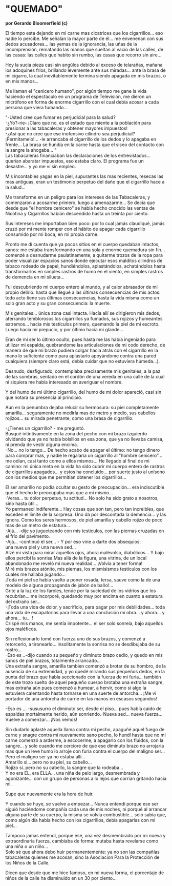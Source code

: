 # "QUEMADO"

**por Gerardo Bloomerfield (c)**

El tiempo esta dejando en mi carne mas cicatrices que los
cigarrillos... eso nadie lo percibe. Me señalan la mayor parte de
él... me envenenan con sus dedos acusadores... las yemas de la
ignorancia, las uñas de la incomprensión, rematando las manos que
sueltan al vacío de las calles, de las casas: las calles que habito
sin rumbo, las casas que recorro sin aire...

Hoy la sucia pieza casi sin angúlos debido al exceso de telarañas,
mañana los adoquines fríos, brillando levemente ante sus
miradas... ante la brasa de mi cigarro, la cual inevitablemente
termina siendo apagada en mis brazos, o en mis manos... 

Me llaman el "cenicero humano", por algún tiempo me gane la vida
haciendo el espectáculo en un programa de Televisión, me dieron un
micrófono en forma de enorme cigarrillo con el cual debía acosar a
cada persona que viera fumando... 

"-Usted cree que fumar es perjudicial para la salud?  
-¿Yo?-rie- ¡Claro que no, es el estado que miente a la población para
presionar a las tabacaleras y obtener mayores impuestos!  
-¿Así que no cree que ese inofensivo cilindro sea perjudicial?  
¡Permítamelo!... -le arrancaba el cigarrillo de los dedos y lo
apagaba en frente... La brasa se hundía en la carne hasta que el siseo
del contacto con la sangre la ahogaba... "  
Las tabacaleras financiaban las declaraciones de los
entrevistados... querían abaratar impuestos, eso estaba claro. El
programa fue un desastre... y yo me ví sin empleo.

Mis incontables yagas en la piel, supurantes las mas recientes, 
resecas las mas antiguas, eran un testimonio perpetuo del daño que
el cigarrillo hace a la salud...
 
Me transforme en un peligro para los intereses de las Tabacaleras, y
comenzaron a acosarme primero, luego a amenazarme... Se decía que
desde que "el hombre cenicero" se había hecho cnocido las ventas de
Nicotina y Cigarrillos habían descendido hasta un treinta por ciento.

Sus intereses me importaban bien poco: por lo cual jamás claudiqué,
jamás cruzó por mi mente romper con el hábito de apagar cada
cigarrillo consumido por mi boca, en mi propia carne.

Pronto me dí cuenta que ya pocos sitios en el cuerpo quedaban
intactos, sanos: me estaba transformando en una sola y enorme
quemadura sin fin... comenzé a desnudarme paulatinamente, a quitarme
trozos de la ropa para poder visualizar espacios sanos donde ejecutar
esos malditos cilindros de tabaco rodeado de papel, hundiéndolos,
aplastándolos, achatándolos hasta transformarlos en simples rastros
de humo en el viento, en simples rastros de demencia en mi silueta...
 
Fui descubriendo mi cuerpo entero al mundo, y al calor abrasador de
mi propio delirio: hasta que llegué a las últimas consecuencias de
mis actos: todo acto tiene sus últimas consecuencias, hasta la vida
misma como un solo gran acto y su gran consecuencia: la muerte.

Mis genitales... única zona casi intacta. Hacía allí se dirigieron mis
dedos, aferrando temblorosos los cigarrillos ya fumados, sus rojizos y
humeantes extremos... hacia mis testículos primero, quemando la piel
de mi escroto. Luego hacia mi prepucio, y por último hacia mi
glande... 

Eran de mi ser lo último oculto, pues hasta me las había ingeniado
para utilizar mi espalda, quebrandome las articulaciones de mi codo
derecho, de manera de que mi brazo pudiera colgar hacia atrás con el
cigarrillo en la mano lo suficiente como para aplastarlo apoyándome
contra una pared cualquiera (siempre claro está, debía cuidar que no
estuviera húmeda...).

Desnudo, desfigurado, contemplaba precisamente mis genitales, a la
paz de las sombras, sentado en el cordón de una vereda en una calle
de la cual ni siquiera me había interesado en averiguar el nombre.

Y del humo de mi último cigarrillo, del humo de mi dolor apareció, 
casi sin que notara su presencia al principio.

Aún en la penumbra dejaba relucir su hermosura: su piel completamente
amarilla... seguramente no mediría mas de metro y medio, sus cabellos
rojizos... su mirada penetrante, como una brasa de cigarrillo.

-¿Tienes un cigarrillo? - me preguntó.  
Busqué intintivamente en la zona del pecho con mi brazo izquierdo
olvidando que ya no había bolsillos en esa zona, que ya no llevaba
camisa, ni prenda de vestir alguna encima.  
-No... no lo tengo... De hecho acabo de apagar el último: no tengo
dinero para comprar mas, y nadie le regalaría un cigarrillo
al "hombre cenicero"... me odian, casi tanto como a ellos mismos... He
llegado al final de mi camino: mi única meta en la vida ha sido
cubrir mi cuerpo entero de rastros de cigarrillos apagados... y estos
ha concluido... por suerte justo al unísono con los medios que me
permitían obtener los cigarrillos... 

El ser amarillo no podía ocultar su gesto de preocupación... era
indiscutible que el hecho le preocupaba mas que a mi mismo...  
-Veras... tu dolor perpetuo, tu actitud... No solo ha sido grato a
nosotros, sino hasta útil...  
Yo permanecí indiferente... Hay cosas que son tan, pero tan
increibles, que exceden el límite de la sorpresa. Uno da por
descontada la demencia... y las ignora. Como los seres hermosos, de
piel amarilla y cabello rojizo de poco mas de un metro de estatura...  
-Ajá... -dije yo jugueteando con mis testiculos, con las piernas
cruzadas en el frío del pavimento.  
-Ajá... -continuó el ser... - Y por eso vine a darte dos obsequios:  
una nueva piel y una nueva sed...  
Alzé mi vista para mirar aquellos ojos, ahora malévolso, 
diabólicos... Y bajo ellos percibí la sonrisa.Mas allá de la figura,
una vitrina, de un local abandonado me reveló mi nueva
realidad... ¡Volvía a tener forma!  
Miré mis brazos atónito, mis piernas, los mismisismos testiculos con
los cuales me hallaba jugando...  
¡Toda mi piel se había vuelto a poner rosada, tersa, sauve como la
de una modelo de alguna propaganda de jabón de baño!...  
Grite a la luz de los faroles, tenúe por la suciedad de los vidrios
que los recubrían... me incorporé, quedando muy por encima en cuanto
a estatura del extraño ser...  
-¡Toda una vida de dolor, y sacrificio, para pagar por mis
debilidades... toda una vida de escapatorias para llevar a una
conclusión mi obra... y ahora... y ahora... tu... !  
Crispé mis manos, me sentía impotente... el ser solo sonreía, bajo
aquellos ojos maléficos.

Sin reflexionarlo tomé con fuerza uno de sus brazos, y comenzé a
retorcerlo, a tironearlo... insolitamente la sonrisa no se
desdibujaba de su rostro...  
-Eso es ..-dijo cuando su pequeño y diminuto brazo cedio, y quedo en
mis sanos de piel brazos, totalmente arrancado...  
Una extraña sangre, amarilla tambien comenzó a brotar de su hombro,
de la ausencia de su extremidad, y yo quedé mirando sus pequeños
dedos, en la punta del brazo que había seccionado con la fuerza de
mi furia... también de este trozo suelto de aquel pequeño cuerpo
brotaba una extraña sangre, mas extraña aún pues comenzó a humear, a
hervir, como si algo la estuviera calentando hasta tornarse en una
suerte de antorcha... ¡Me vi portador de una antorcha de carne en las
manos en escasos segundos!

-Eso es ... -sususurro el diminuto ser, desde el piso... pues había
caido de espaldas mortalmente herido, aún sonriendo.-Nueva
sed... nueva fuerza... Vuelve a comenzar... ¡Nos vemos!

Sin dudarlo aplasté aquella llama contra mi pecho, apaguñé aquel
fuego de carne y snagre contra mi nuevamente sano pecho, lo hundí
hasta que no mi carne comenzó a arderme, a escocerme, a apagarlo con
los fluidos, con la sangre... y solo cuando me cerciore de que ese
diminuto brazo no arrojaria mas que un leve humo lo arroje con furia
contra el cuerpo del maligno ser...  
Pero el maligno ser ya no estaba allí...  
Amarillo si... pero no su piel, su cabello...  
Rojizo si..pero no su cabello, la sangre que la rodeaba...  
Y no era EL, era ELLA... una niña de pelo largo, desmembrada y
agonizante... con un grupo de personas a lo lejos que corrían gritando
hacia mi.

Supe que nuevamente era la hora de huir.

Y cuando se huye, se vuelve a empezar... Nunca entendí porque ese ser
siguió haciéndome compañía cada una de mis noches, ni porqué al
arrancar alguna parte de su cuerpo, la misma se volvía
combustible... solo sabía que, como algún día había hecho con los
cigarrillos, debía apagarlas con mi piel... 

Tampoco jamas entendí, porque ese, una vez desmembrado por mi nueva
y extraordinaria fuerza, cambiaba de forma: mutaba hasta revelarse
como una niña o un niño...  
Solo sé que ahora debo huir permanentemente: ya no son las compañías
tabacaleras quienes me acosan, sino la Asociacion Para la Protección
de los Niños de la Calle.

Dicen que desde que me hice famoso, en mi nueva forma, el porcentaje
de niños de la calle ha disminuido en un 30 por ciento... 